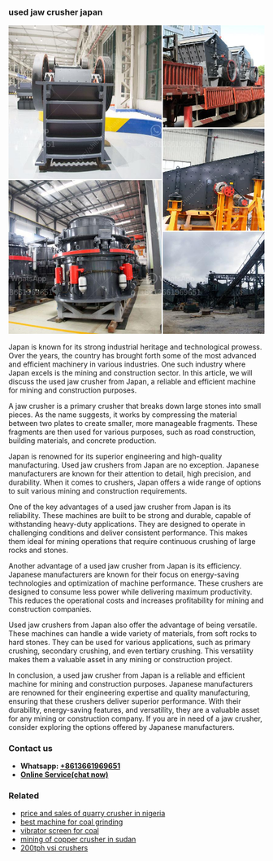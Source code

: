 <h3>used jaw crusher japan</h3><img src='1708498498.jpg' alt=''><p>Japan is known for its strong industrial heritage and technological prowess. Over the years, the country has brought forth some of the most advanced and efficient machinery in various industries. One such industry where Japan excels is the mining and construction sector. In this article, we will discuss the used jaw crusher from Japan, a reliable and efficient machine for mining and construction purposes.</p><p>A jaw crusher is a primary crusher that breaks down large stones into small pieces. As the name suggests, it works by compressing the material between two plates to create smaller, more manageable fragments. These fragments are then used for various purposes, such as road construction, building materials, and concrete production.</p><p>Japan is renowned for its superior engineering and high-quality manufacturing. Used jaw crushers from Japan are no exception. Japanese manufacturers are known for their attention to detail, high precision, and durability. When it comes to crushers, Japan offers a wide range of options to suit various mining and construction requirements.</p><p>One of the key advantages of a used jaw crusher from Japan is its reliability. These machines are built to be strong and durable, capable of withstanding heavy-duty applications. They are designed to operate in challenging conditions and deliver consistent performance. This makes them ideal for mining operations that require continuous crushing of large rocks and stones.</p><p>Another advantage of a used jaw crusher from Japan is its efficiency. Japanese manufacturers are known for their focus on energy-saving technologies and optimization of machine performance. These crushers are designed to consume less power while delivering maximum productivity. This reduces the operational costs and increases profitability for mining and construction companies.</p><p>Used jaw crushers from Japan also offer the advantage of being versatile. These machines can handle a wide variety of materials, from soft rocks to hard stones. They can be used for various applications, such as primary crushing, secondary crushing, and even tertiary crushing. This versatility makes them a valuable asset in any mining or construction project.</p><p>In conclusion, a used jaw crusher from Japan is a reliable and efficient machine for mining and construction purposes. Japanese manufacturers are renowned for their engineering expertise and quality manufacturing, ensuring that these crushers deliver superior performance. With their durability, energy-saving features, and versatility, they are a valuable asset for any mining or construction company. If you are in need of a jaw crusher, consider exploring the options offered by Japanese manufacturers.</p><h3>Contact us</h3><ul><li><strong>Whatsapp:&nbsp;<a href="https://wa.me/8613661969651">+8613661969651</a></strong></li><li><a href="https://swt.shibang-china.com/?git&amp;zhl&amp;used jaw crusher japan"><strong>Online Service(chat now)</strong></a></li></ul><h3>Related</h3><ul><li><a href='price and sales of quarry crusher in nigeria.md'>price and sales of quarry crusher in nigeria</a></li><li><a href='best machine for coal grinding.md'>best machine for coal grinding</a></li><li><a href='vibrator screen for coal.md'>vibrator screen for coal</a></li><li><a href='mining of copper crusher in sudan.md'>mining of copper crusher in sudan</a></li><li><a href='200tph vsi crushers.md'>200tph vsi crushers</a></li></ul>
